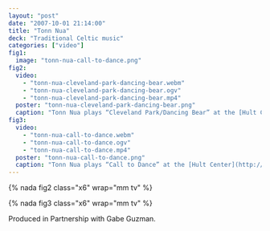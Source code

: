 ```yaml
---
layout: "post"
date: "2007-10-01 21:14:00"
title: "Tonn Nua"
deck: "Traditional Celtic music"
categories: ["video"]
fig1:
  image: "tonn-nua-call-to-dance.png"
fig2:
  video:
    - "tonn-nua-cleveland-park-dancing-bear.webm"
    - "tonn-nua-cleveland-park-dancing-bear.ogv"
    - "tonn-nua-cleveland-park-dancing-bear.mp4"
  poster: "tonn-nua-cleveland-park-dancing-bear.png"
  caption: "Tonn Nua plays “Cleveland Park/Dancing Bear” at the [Hult Center](http://www.hultcenter.org/) in Eugene, Oregon."
fig3:
  video:
    - "tonn-nua-call-to-dance.webm"
    - "tonn-nua-call-to-dance.ogv"
    - "tonn-nua-call-to-dance.mp4"
  poster: "tonn-nua-call-to-dance.png"
  caption: "Tonn Nua plays “Call to Dance” at the [Hult Center](http://www.hultcenter.org/) in Eugene, Oregon."
---
```


{% nada fig2 class="x6" wrap="mm tv" %}

{% nada fig3 class="x6" wrap="mm tv" %}

Produced in Partnership with Gabe Guzman.
